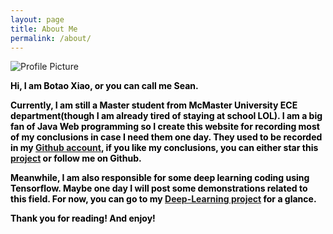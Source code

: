 ```yaml
---
layout: page
title: About Me
permalink: /about/
---
```


<img src="{{ site.baseurl }}/assets/index.png" title="Profile Picture" class="profile">

<div style="color:#000;size:20;font:Georgia;font-weight:bold">
<p>Hi, I am Botao Xiao, or you can call me Sean.</p>

<p>Currently, I am still a Master student from McMaster University ECE department(though I am already tired of staying at school LOL). I am a big fan of Java Web programming so I create this website for recording most of my conclusions in case I need them one day. They used to be recorded in my <a href="https://github.com/Seanforfun">Github account</a>, if you like my conclusions, you can either star this <a href="https://github.com/Seanforfun/Seanforfun.github.io">project</a> or follow me on Github.</p>

<p>Meanwhile, I am also responsible for some deep learning coding using Tensorflow. Maybe one day I will post some demonstrations related to this field. For now, you can go to my <a href="https://github.com/Seanforfun/Deep-Learning">Deep-Learning project</a> for a glance.</p>

<p>Thank you for reading! And enjoy!</p>
</div>

